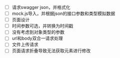- [ ] 请求swagger json，并格式化
- [ ] mock.js导入，并根据json的接口参数和类型模拟数据
- [ ] 页面设计
- [ ] 时间参数可选，并转换为时间戳
- [ ] 没有考虑到对象类型的参数
- [ ] url和body双合一请求处理
- [ ] 文件上传请求
- [ ] 页面请求折叠导致无法获取元素进行修改